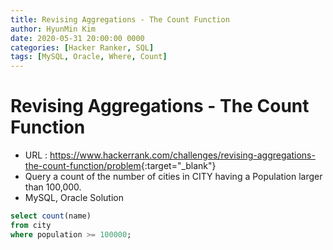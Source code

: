 ```yaml
---
title: Revising Aggregations - The Count Function
author: HyunMin Kim
date: 2020-05-31 20:00:00 0000
categories: [Hacker Ranker, SQL]
tags: [MySQL, Oracle, Where, Count]
---
```



# Revising Aggregations - The Count Function

- URL : <https://www.hackerrank.com/challenges/revising-aggregations-the-count-function/problem>{:target="_blank"}
- Query a count of the number of cities in CITY having a Population larger than 100,000.
- MySQL, Oracle Solution

```sql
select count(name)
from city
where population >= 100000;
```